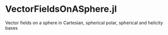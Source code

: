 # VectorFieldsOnASphere.jl
Vector fields on a sphere in Cartesian, spherical polar, spherical and helicity bases
